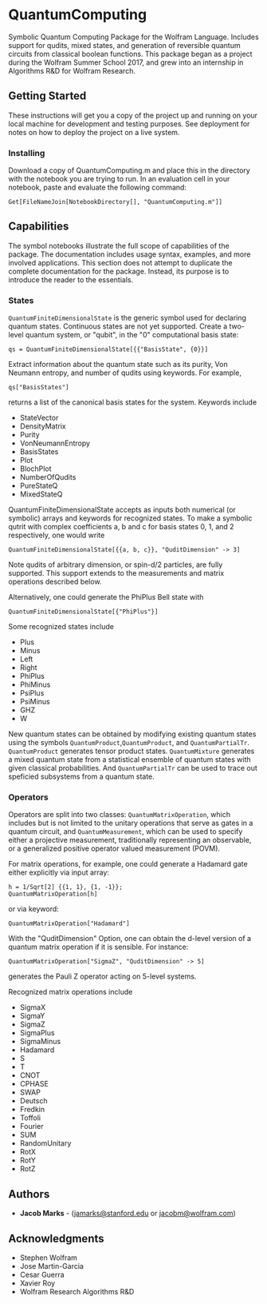 # QuantumComputing

Symbolic Quantum Computing Package for the Wolfram Language. Includes support for qudits, mixed states, and generation of reversible quantum circuits from classical boolean functions. This package began as a project during the Wolfram Summer School 2017, and grew into an internship in Algorithms R&D for Wolfram Research.

## Getting Started

These instructions will get you a copy of the project up and running on your local machine for development and testing purposes. See deployment for notes on how to deploy the project on a live system.

### Installing

Download a copy of QuantumComputing.m and place this in the directory with the notebook you are trying to run. In an evaluation cell in your notebook, paste and evaluate the following command:

```
Get[FileNameJoin[NotebookDirectory[], "QuantumComputing.m"]]
```


## Capabilities

The symbol notebooks illustrate the full scope of capabilities of the package. The documentation includes usage syntax, examples, and more involved applications. This section does not attempt to duplicate the complete documentation for the package. Instead, its purpose is to introduce the reader to the essentials.

### States

`QuantumFiniteDimensionalState` is the generic symbol used for declaring quantum states. Continuous states are not yet supported. Create a two-level quantum system, or "qubit", in the "0" computational basis state:

```
qs = QuantumFiniteDimensionalState[{{"BasisState", {0}}]
```
Extract information about the quantum state such as its purity, Von Neumann entropy, and number of qudits using keywords. For example, 

```
qs["BasisStates"]
```

returns a list of the canonical basis states for the system. Keywords include

* StateVector
* DensityMatrix
* Purity
* VonNeumannEntropy
* BasisStates
* Plot
* BlochPlot
* NumberOfQudits
* PureStateQ
* MixedStateQ

QuantumFiniteDimensionalState accepts as inputs both numerical (or symbolic) arrays and keywords for recognized states. To make a symbolic qutrit with complex coefficients a, b and c for basis states 0, 1, and 2 respectively, one would write

```
QuantumFiniteDimensionalState[{{a, b, c}}, "QuditDimension" -> 3]
```

Note qudits of arbitrary dimension, or spin-d/2 particles, are fully supported. This support extends to the measurements and matrix operations described below.

Alternatively, one could generate the PhiPlus Bell state with

```
QuantumFiniteDimensionalState[{"PhiPlus"}]
```

Some recognized states include

* Plus
* Minus
* Left
* Right
* PhiPlus
* PhiMinus
* PsiPlus
* PsiMinus
* GHZ
* W

New quantum states can be obtained by modifying existing quantum states using the symbols `QuantumProduct`,`QuantumProduct`, and `QuantumPartialTr`. `QuantumProduct` generates tensor product states. `QuantumMixture` generates a mixed quantum state from a statistical ensemble of quantum states with given classical probabilities. And `QuantumPartialTr` can be used to trace out speficied subsystems from a quantum state. 

### Operators

Operators are split into two classes: `QuantumMatrixOperation`, which includes but is not limited to the unitary operations that serve as gates in a quantum circuit, and `QuantumMeasurement`, which can be used to specify either a projective measurement, traditionally representing an observable, or a generalized positive operator valued measurement (POVM).

For matrix operations, for example, one could generate a Hadamard gate either explicitly via input array:

```
h = 1/Sqrt[2] {{1, 1}, {1, -1}};
QuantumMatrixOperation[h]
```
or via keyword:

```
QuantumMatrixOperation["Hadamard"]
```

With the "QuditDimension" Option, one can obtain the d-level version of a quantum matrix operation if it is sensible. For instance:

```
QuantumMatrixOperation["SigmaZ", "QuditDimension" -> 5]
```

generates the Pauli Z operator acting on 5-level systems.

Recognized matrix operations include

* SigmaX
* SigmaY
* SigmaZ
* SigmaPlus
* SigmaMinus
* Hadamard
* S
* T
* CNOT
* CPHASE
* SWAP
* Deutsch
* Fredkin
* Toffoli
* Fourier
* SUM
* RandomUnitary
* RotX
* RotY
* RotZ




## Authors

* **Jacob Marks**  - (jamarks@stanford.edu or jacobm@wolfram.com)


## Acknowledgments

* Stephen Wolfram
* Jose Martin-Garcia
* Cesar Guerra
* Xavier Roy
* Wolfram Research Algorithms R&D
